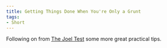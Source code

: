 ```yaml
---
title: Getting Things Done When You're Only a Grunt
tags:
- Short
---
```


Following on from [The Joel Test](http://www.joelonsoftware.com/articles/fog0000000043.html) some more great practical tips.
